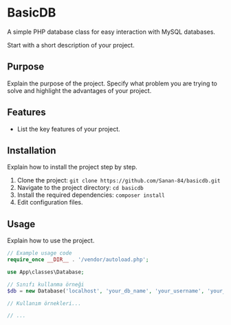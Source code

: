 # BasicDB
A simple PHP database class for easy interaction with MySQL databases.

Start with a short description of your project.

## Purpose

Explain the purpose of the project. Specify what problem you are trying to solve and highlight the advantages of your project.

## Features

- List the key features of your project.

## Installation

Explain how to install the project step by step.

1. Clone the project: `git clone https://github.com/Sanan-84/basicdb.git`
2. Navigate to the project directory: `cd basicdb`
3. Install the required dependencies: `composer install`
4. Edit configuration files.

## Usage

Explain how to use the project.

```php
// Example usage code
require_once __DIR__ . '/vendor/autoload.php';

use App\classes\Database;

// Sınıfı kullanma örneği
$db = new Database('localhost', 'your_db_name', 'your_username', 'your_password');

// Kullanım örnekleri...

// ...
